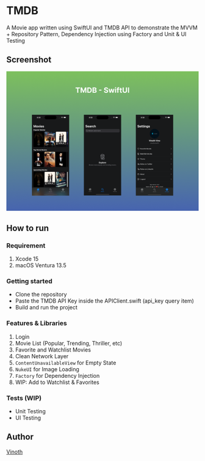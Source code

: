 # TMDB

A Movie app written using SwiftUI and TMDB API to demonstrate the MVVM + Repository Pattern, Dependency Injection using Factory and Unit & UI Testing

## Screenshot
![TMDB-SwiftUI](Screenshots/TMDB-SwiftUI.png)

## How to run
### Requirement
1. Xcode 15
2. macOS Ventura 13.5

### Getting started
- Clone the repository
- Paste the TMDB API Key inside the APIClient.swift (api_key query item)
- Build and run the project

### Features & Libraries
1. Login
2. Movie List (Popular, Trending, Thriller, etc)
3. Favorite and Watchlist Movies
4. Clean Network Layer
5. ```ContentUnavailableView``` for Empty State
6. ```NukeUI``` for Image Loading
7. ```Factory``` for Dependency Injection
8. WIP: Add to Watchlist & Favorites

### Tests (WIP)
- Unit Testing
- UI Testing

## Author
[Vinoth](https://www.twitter.com/vinothvino42)